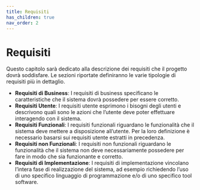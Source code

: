 ```yaml
---
title: Requisiti
has_children: true
nav_order: 2
---
```


# Requisiti
Questo capitolo sarà dedicato alla descrizione dei requisiti che il progetto dovrà soddisfare. Le sezioni riportate definiranno le varie tipologie di requisiti più in dettaglio.

- __Requisiti di Business__: I requisiti di business specificano le caratteristiche che il sistema dovrà possedere per essere corretto.
- __Requisiti Utente__: I requisiti utente esprimono i bisogni degli utenti e descrivono quali sono le azioni che l’utente deve poter effettuare interagendo con il sistema.
- __Requisiti Funzionali__: I requisiti funzionali riguardano le funzionalità che il sistema deve mettere a disposizione all’utente. Per la loro definizione è necessario basarsi sui requisiti utente estratti in precedenza.
- __Requisiti non Funzionali__: I requisiti non funzionali riguardano le funzionalità che il sistema non deve necessariamente possedere per fare in modo che sia funzionante e corretto.
- __Requisiti di Implementazione__: I requisiti di implementazione vincolano l’intera fase di realizzazione del sistema, ad esempio richiedendo l’uso di uno specifico linguaggio di programmazione e/o di uno specifico tool software.
